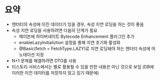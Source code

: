 # 요약
- 엔터티의 속성에 이진 데이터가 있을 경우, 속성 지연 로딩을 하는 것이 좋음
- 속성 지연 로딩을 사용하려면 다음의 단계가 필요
    - 메이븐에 하이버네이트 Bytecode Enhancement 플러그인 추가
    - enableLazyInitializtion 설정을 통해 지연 초기화 활성화
    - @Basic(fetch = FetchType.LAZY)로 지연 로딩돼야 하는 엔터티 속성에 어노테이션 지정
- N+1 문제를 해결하려면 DTO를 사용
- 티스토리 서비스에서는 별로 활용될 수 있을 만한 내용은 아닌 것으로 보임 (DB에 이러한 이진 데이터를 저장하지 않고 있기 때문에)
